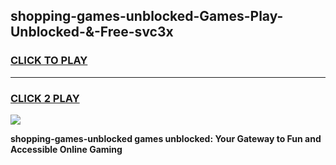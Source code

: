 
## shopping-games-unblocked-Games-Play-Unblocked-&-Free-svc3x
<h3>
<a href="https://premium76.site?title=shopping-games-unblocked&ref=24A">CLICK TO PLAY</a></h3>
<hr>

<h3>
<a href="https://premium76.site?title=shopping-games-unblocked&ref=24A">CLICK 2 PLAY</a>
  
</h3>

<a href="https://premium76.site?title=shopping-games-unblocked&ref=24A"><img src="https://clearcache.store/games.png"></a>


**shopping-games-unblocked games unblocked: Your Gateway to Fun and Accessible Online Gaming**
